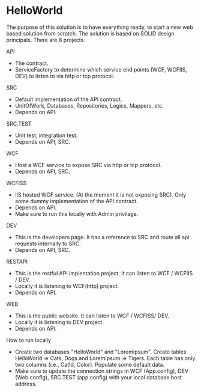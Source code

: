 # HelloWorld

The purpose of this solution is to have everything ready, to start a new web based solution from scratch. The solution is based on SOLID design principals. There are 8 projects. 


API 
  - The contract.
  - ServiceFactory to determine which service end points (WCF, WCFIIS, DEV) to listen to via http or tcp protocol.


SRC
  - Default implementation of the API contract.
  - UnitOfWork, Databases, Repositories, Logics, Mappers, etc. 
  - Depends on API.


SRC.TEST
  - Unit test, integration test.
  - Depends on API, SRC.


WCF 
  - Host a WCF service to expose SRC via http or tcp protocol.
  - Depends on API, SRC.
  
  
WCFISS 
  - IIS hosted WCF service. (At the moment it is not exposing SRC). Only some dummy implementation of the API contract.
  - Depends on API.
  - Make sure to run this locally with Admin privilage.
  
  
DEV
  - This is the developers page. It has a reference to SRC and route all api requests internally to SRC.
  - Depends on API, SRC.
  

RESTAPI
  - This is the restful API implentation project. It can listen to WCF / WCFIIS / DEV.
  - Locally it is listening to WCF(http) project.
  - Depends on API.
  

WEB 
  - This is the public website. It can listen to WCF / WCFISS/ DEV.
  - Locally it is listening to DEV project.
  - Depends on API.
  
  
How to run locally

  - Create two databases "HelloWorld" and "LoremIpsum". Create tables HelloWorld => Cats, Dogs and LoremIpsum => Tigers. Each  table has only two columns (i.e., CatId, Color). Populate some default data.
  - Make sure to update the connection strings in WCF (App.config), DEV (Web.config), SRC.TEST (app.config) with your local database host address. 
